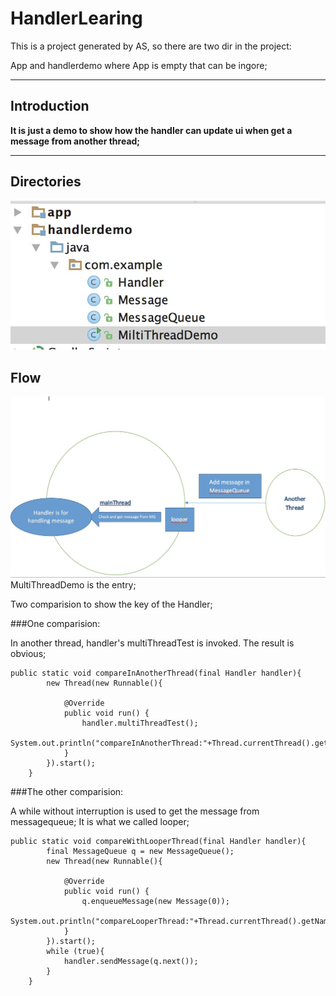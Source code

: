 # HandlerLearing
This is a project generated by AS, so there are two dir in the project:

App and handlerdemo where App is empty that can be ingore;


---
## Introduction
**It is just a demo to show how the handler can update ui when get a message from another thread;**

---

## Directories
![image](https://github.com/joyruby/HandlerLearing/blob/master/readmeLoge/directory.png)


## Flow
![image](https://github.com/joyruby/HandlerLearing/blob/master/readmeLoge/handlerMap.png)
MultiThreadDemo is the entry;

Two comparision to show the key of the Handler;

###One comparision:

In another thread, handler's multiThreadTest is invoked. The result is obvious;

```
public static void compareInAnotherThread(final Handler handler){
        new Thread(new Runnable(){

            @Override
            public void run() {
                handler.multiThreadTest();
                System.out.println("compareInAnotherThread:"+Thread.currentThread().getName());
            }
        }).start();
    }
```


###The other comparision:

A while without interruption is used to get the message from messagequeue; It is what we called looper;

```
public static void compareWithLooperThread(final Handler handler){
        final MessageQueue q = new MessageQueue();
        new Thread(new Runnable(){

            @Override
            public void run() {
                q.enqueueMessage(new Message(0));
                System.out.println("compareLooperThread:"+Thread.currentThread().getName());
            }
        }).start();
        while (true){
            handler.sendMessage(q.next());
        }
    }
```

